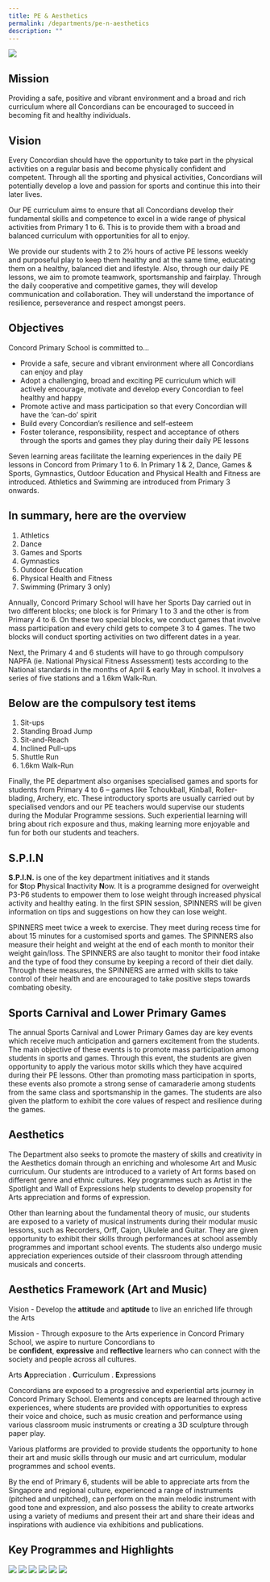 ```yaml
---
title: PE & Aesthetics
permalink: /departments/pe-n-aesthetics
description: ""
---
```

![](/images/PHYSICAL%20EDUCATION%20%20MUSIC_P1.jpeg)

Mission
-------

Providing a safe, positive and vibrant environment and a broad and rich curriculum where all Concordians can be encouraged to succeed in becoming fit and healthy individuals.

Vision
------

Every Concordian should have the opportunity to take part in the physical activities on a regular basis and become physically confident and competent. Through all the sporting and physical activities, Concordians will potentially develop a love and passion for sports and continue this into their later lives.

  

Our PE curriculum aims to ensure that all Concordians develop their fundamental skills and competence to excel in a wide range of physical activities from Primary 1 to 6. This is to provide them with a broad and balanced curriculum with opportunities for all to enjoy.

  

We provide our students with 2 to 2½ hours of active PE lessons weekly and purposeful play to keep them healthy and at the same time, educating them on a healthy, balanced diet and lifestyle. Also, through our daily PE lessons, we aim to promote teamwork, sportsmanship and fairplay. Through the daily cooperative and competitive games, they will develop communication and collaboration. They will understand the importance of resilience, perseverance and respect amongst peers.

Objectives
----------

Concord Primary School is committed to…

  

*   Provide a safe, secure and vibrant environment where all Concordians can enjoy and play
*   Adopt a challenging, broad and exciting PE curriculum which will actively encourage, motivate and develop every Concordian to feel healthy and happy
*   Promote active and mass participation so that every Concordian will have the ‘can-do’ spirit
*   Build every Concordian’s resilience and self-esteem
*   Foster tolerance, responsibility, respect and acceptance of others through the sports and games they play during their daily PE lessons

  

Seven learning areas facilitate the learning experiences in the daily PE lessons in Concord from Primary 1 to 6. In Primary 1 & 2, Dance, Games & Sports, Gymnastics, Outdoor Education and Physical Health and Fitness are introduced. Athletics and Swimming are introduced from Primary 3 onwards.

In summary, here are the overview
---------------------------------

1.  Athletics
2.  Dance
3.  Games and Sports
4.  Gymnastics
5.  Outdoor Education
6.  Physical Health and Fitness
7.  Swimming (Primary 3 only)

  

Annually, Concord Primary School will have her Sports Day carried out in two different blocks; one block is for Primary 1 to 3 and the other is from Primary 4 to 6. On these two special blocks, we conduct games that involve mass participation and every child gets to compete 3 to 4 games. The two blocks will conduct sporting activities on two different dates in a year.

  

Next, the Primary 4 and 6 students will have to go through compulsory NAPFA (ie. National Physical Fitness Assessment) tests according to the National standards in the months of April & early May in school. It involves a series of five stations and a 1.6km Walk-Run.

Below are the compulsory test items
-----------------------------------

1.  Sit-ups
2.  Standing Broad Jump
3.  Sit-and-Reach
4.  Inclined Pull-ups
5.  Shuttle Run
6.  1.6km Walk-Run

  

Finally, the PE department also organises specialised games and sports for students from Primary 4 to 6 – games like Tchoukball, Kinball, Roller-blading, Archery, etc. These introductory sports are usually carried out by specialised vendors and our PE teachers would supervise our students during the Modular Programme sessions. Such experiential learning will bring about rich exposure and thus, making learning more enjoyable and fun for both our students and teachers.

S.P.I.N
-------

**S.P.I.N.** is one of the key department initiatives and it stands for **S**top **P**hysical **I**nactivity **N**ow. It is a programme designed for overweight P3-P6 students to empower them to lose weight through increased physical activity and healthy eating. In the first SPIN session, SPINNERS will be given information on tips and suggestions on how they can lose weight.

  

SPINNERS meet twice a week to exercise. They meet during recess time for about 15 minutes for a customised sports and games. The SPINNERS also measure their height and weight at the end of each month to monitor their weight gain/loss. The SPINNERS are also taught to monitor their food intake and the type of food they consume by keeping a record of their diet daily. Through these measures, the SPINNERS are armed with skills to take control of their health and are encouraged to take positive steps towards combating obesity.

Sports Carnival and Lower Primary Games
---------------------------------------

The annual Sports Carnival and Lower Primary Games day are key events which receive much anticipation and garners excitement from the students. The main objective of these events is to promote mass participation among students in sports and games. Through this event, the students are given opportunity to apply the various motor skills which they have acquired during their PE lessons. Other than promoting mass participation in sports, these events also promote a strong sense of camaraderie among students from the same class and sportsmanship in the games. The students are also given the platform to exhibit the core values of respect and resilience during the games.

Aesthetics
----------

The Department also seeks to promote the mastery of skills and creativity in the Aesthetics domain through an enriching and wholesome Art and Music curriculum. Our students are introduced to a variety of Art forms based on different genre and ethnic cultures. Key programmes such as Artist in the Spotlight and Wall of Expressions help students to develop propensity for Arts appreciation and forms of expression.

  

Other than learning about the fundamental theory of music, our students are exposed to a variety of musical instruments during their modular music lessons, such as Recorders, Orff, Cajon, Ukulele and Guitar. They are given opportunity to exhibit their skills through performances at school assembly programmes and important school events. The students also undergo music appreciation experiences outside of their classroom through attending musicals and concerts.

Aesthetics Framework (Art and Music)
------------------------------------

  

Vision - Develop the **attitude** and **aptitude** to live an enriched life through the Arts

  

Mission - Through exposure to the Arts experience in Concord Primary School, we aspire to nurture Concordians to be **confident**, **expressive** and **reflective** learners who can connect with the society and people across all cultures.

  

Arts **A**ppreciation . **C**urriculum . **E**xpressions

  

Concordians are exposed to a progressive and experiential arts journey in Concord Primary School. Elements and concepts are learned through active experiences, where students are provided with opportunities to express their voice and choice, such as music creation and performance using various classroom music instruments or creating a 3D sculpture through paper play.

  

Various platforms are provided to provide students the opportunity to hone their art and music skills through our music and art curriculum, modular programmes and school events.

  

By the end of Primary 6, students will be able to appreciate arts from the Singapore and regional culture, experienced a range of instruments (pitched and unpitched), can perform on the main melodic instrument with good tone and expression, and also possess the ability to create artworks using a variety of mediums and present their art and share their ideas and inspirations with audience via exhibitions and publications.

Key Programmes and Highlights
-----------------------------
![](/images/pea1.png)
![](/images/pea2.png)
![](/images/pea3.png)
![](/images/pea4.png)
![](/images/pea5.png)
![](/images/pea6.png)